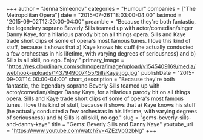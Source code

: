 +++
author = "Jenna Simeonov"
categories = "Humour"
companies = ["The Metropolitan Opera"]
date = "2015-07-26T18:03:00-04:00"
lastmod = "2015-09-02T12:20:00-04:00"
preamble = "Because they're both fantastic, the legendary soprano Beverly Sills teamed up with actor/comedian/singer Danny Kaye, for a hilarious parody bit on all things opera. Sills and Kaye trade short clips of some of opera's most famous tunes. I love this kind of stuff, because it shows that a) Kaye knows his stuff (he actually conducted a few orchestras in his lifetime, with varying degrees of seriousness) and b) Sills is all skill, no ego. Enjoy!"
primary_image = "https://res.cloudinary.com/schmopera/image/upload/v1545409169/media/webhook-uploads/1437949007455/SillsKaye.jpg.jpg"
publishDate = "2015-09-03T14:00:00-04:00"
short_description = "Because they&#039;re both fantastic, the legendary soprano Beverly Sills teamed up with actor/comedian/singer Danny Kaye, for a hilarious parody bit on all things opera. Sills and Kaye trade short clips of some of opera&#039;s most famous tunes. I love this kind of stuff, because it shows that a) Kaye knows his stuff (he actually conducted a few orchestras in his lifetime, with varying degrees of seriousness) and b) Sills is all skill, no ego."
slug = "gems-beverly-sills-and-danny-kaye"
title = "Gems: Beverly Sills and Danny Kaye"
youtube_url = "https://www.youtube.com/watch?v=4ZEzVbGzbNg"
+++


